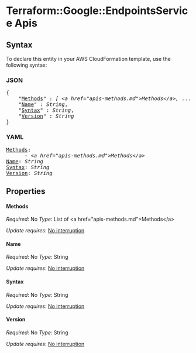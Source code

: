 # Terraform::Google::EndpointsService Apis

## Syntax

To declare this entity in your AWS CloudFormation template, use the following syntax:

### JSON

<pre>
{
    "<a href="#methods" title="Methods">Methods</a>" : <i>[ &lt;a href=&#34;apis-methods.md&#34;&gt;Methods&lt;/a&gt;, ... ]</i>,
    "<a href="#name" title="Name">Name</a>" : <i>String</i>,
    "<a href="#syntax" title="Syntax">Syntax</a>" : <i>String</i>,
    "<a href="#version" title="Version">Version</a>" : <i>String</i>
}
</pre>

### YAML

<pre>
<a href="#methods" title="Methods">Methods</a>: <i>
      - &lt;a href=&#34;apis-methods.md&#34;&gt;Methods&lt;/a&gt;</i>
<a href="#name" title="Name">Name</a>: <i>String</i>
<a href="#syntax" title="Syntax">Syntax</a>: <i>String</i>
<a href="#version" title="Version">Version</a>: <i>String</i>
</pre>

## Properties

#### Methods

_Required_: No
_Type_: List of &lt;a href=&#34;apis-methods.md&#34;&gt;Methods&lt;/a&gt;

_Update requires_: [No interruption](https://docs.aws.amazon.com/AWSCloudFormation/latest/UserGuide/using-cfn-updating-stacks-update-behaviors.html#update-no-interrupt)

#### Name

_Required_: No
_Type_: String

_Update requires_: [No interruption](https://docs.aws.amazon.com/AWSCloudFormation/latest/UserGuide/using-cfn-updating-stacks-update-behaviors.html#update-no-interrupt)

#### Syntax

_Required_: No
_Type_: String

_Update requires_: [No interruption](https://docs.aws.amazon.com/AWSCloudFormation/latest/UserGuide/using-cfn-updating-stacks-update-behaviors.html#update-no-interrupt)

#### Version

_Required_: No
_Type_: String

_Update requires_: [No interruption](https://docs.aws.amazon.com/AWSCloudFormation/latest/UserGuide/using-cfn-updating-stacks-update-behaviors.html#update-no-interrupt)


